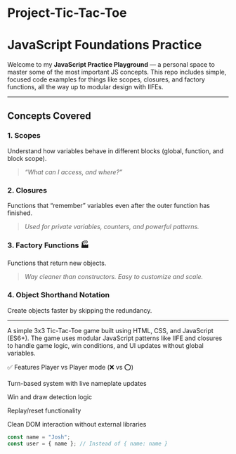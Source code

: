 # Project-Tic-Tac-Toe

# JavaScript Foundations Practice

Welcome to my **JavaScript Practice Playground** — a personal space to master some of the most important JS concepts. This repo includes simple, focused code examples for things like scopes, closures, and factory functions, all the way up to modular design with IIFEs.

---

## Concepts Covered

### 1. **Scopes**
Understand how variables behave in different blocks (global, function, and block scope).  
> _“What can I access, and where?”_

### 2. **Closures**
Functions that “remember” variables even after the outer function has finished.  
> _Used for private variables, counters, and powerful patterns._

### 3. **Factory Functions 🏭**
Functions that return new objects.  
> _Way cleaner than constructors. Easy to customize and scale._

### 4. **Object Shorthand Notation**
Create objects faster by skipping the redundancy.  

---
A simple 3x3 Tic-Tac-Toe game built using HTML, CSS, and JavaScript (ES6+). The game uses modular JavaScript patterns like IIFE and closures to handle game logic, win conditions, and UI updates without global variables.

✅ Features
Player vs Player mode (❌ vs ⭕)

Turn-based system with live nameplate updates

Win and draw detection logic

Replay/reset functionality

Clean DOM interaction without external libraries

```js
const name = "Josh";
const user = { name }; // Instead of { name: name }

